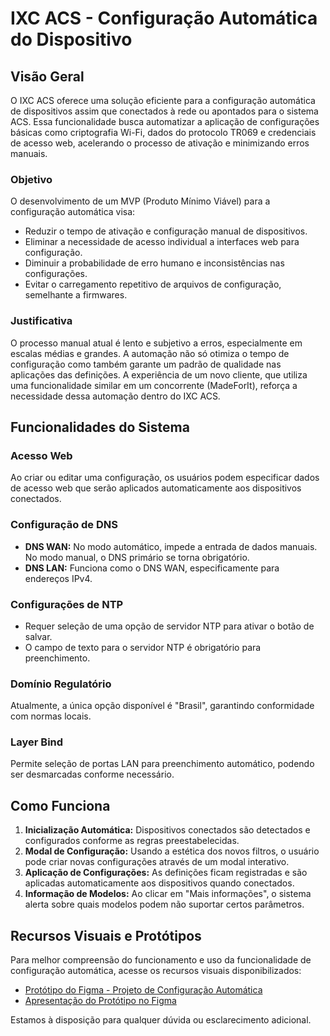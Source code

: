 # IXC ACS - Configuração Automática do Dispositivo

## Visão Geral

O IXC ACS oferece uma solução eficiente para a configuração automática de dispositivos assim que conectados à rede ou apontados para o sistema ACS. Essa funcionalidade busca automatizar a aplicação de configurações básicas como criptografia Wi-Fi, dados do protocolo TR069 e credenciais de acesso web, acelerando o processo de ativação e minimizando erros manuais.

### Objetivo

O desenvolvimento de um MVP (Produto Mínimo Viável) para a configuração automática visa:

- Reduzir o tempo de ativação e configuração manual de dispositivos.
- Eliminar a necessidade de acesso individual a interfaces web para configuração.
- Diminuir a probabilidade de erro humano e inconsistências nas configurações.
- Evitar o carregamento repetitivo de arquivos de configuração, semelhante a firmwares.

### Justificativa

O processo manual atual é lento e subjetivo a erros, especialmente em escalas médias e grandes. A automação não só otimiza o tempo de configuração como também garante um padrão de qualidade nas aplicações das definições. A experiência de um novo cliente, que utiliza uma funcionalidade similar em um concorrente (MadeForIt), reforça a necessidade dessa automação dentro do IXC ACS.

## Funcionalidades do Sistema

### Acesso Web

Ao criar ou editar uma configuração, os usuários podem especificar dados de acesso web que serão aplicados automaticamente aos dispositivos conectados.

### Configuração de DNS

- **DNS WAN:** No modo automático, impede a entrada de dados manuais. No modo manual, o DNS primário se torna obrigatório.
- **DNS LAN:** Funciona como o DNS WAN, especificamente para endereços IPv4.

### Configurações de NTP

- Requer seleção de uma opção de servidor NTP para ativar o botão de salvar.
- O campo de texto para o servidor NTP é obrigatório para preenchimento.

### Domínio Regulatório

Atualmente, a única opção disponível é "Brasil", garantindo conformidade com normas locais.

### Layer Bind

Permite seleção de portas LAN para preenchimento automático, podendo ser desmarcadas conforme necessário.

## Como Funciona

1. **Inicialização Automática:** Dispositivos conectados são detectados e configurados conforme as regras preestabelecidas.
2. **Modal de Configuração:** Usando a estética dos novos filtros, o usuário pode criar novas configurações através de um modal interativo.
3. **Aplicação de Configurações:** As definições ficam registradas e são aplicadas automaticamente aos dispositivos quando conectados.
4. **Informação de Modelos:** Ao clicar em "Mais informações", o sistema alerta sobre quais modelos podem não suportar certos parâmetros.

## Recursos Visuais e Protótipos

Para melhor compreensão do funcionamento e uso da funcionalidade de configuração automática, acesse os recursos visuais disponibilizados:
- [Protótipo do Figma - Projeto de Configuração Automática](https://www.figma.com/proto/BwoQV2tvgIuPuFX4Mg4K7x/Projeto---Configura%C3%A7%C3%A3o-autom%C3%A1tica-do-dispositivo?node-id=158-2400&t=dFr30e07RbixTqnE-1)
- [Apresentação do Protótipo no Figma](https://www.figma.com/proto/BwoQV2tvgIuPuFX4Mg4K7x/Projeto---Configura%C3%A7%C3%A3o-autom%C3%A1tica-do-dispositivo?node-id=158-2400&t=dFr30e07RbixTqnE-1)

Estamos à disposição para qualquer dúvida ou esclarecimento adicional.